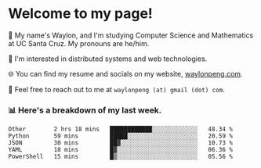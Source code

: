 # Welcome to my page! 

👋 My name's Waylon, and I'm studying Computer Science and Mathematics at UC Santa Cruz. My pronouns are he/him. 

💭 I'm interested in distributed systems and web technologies.

🌐 You can find my resume and socials on my website, [waylonpeng.com](https://www.waylonpeng.com).

📧 Feel free to reach out to me at `waylonpeng (at) gmail (dot) com`.

### 📊 Here's a breakdown of my last week.

<!--START_SECTION:waka-->
```text
Other        2 hrs 18 mins   ████████████░░░░░░░░░░░░░   48.34 % 
Python       59 mins         █████░░░░░░░░░░░░░░░░░░░░   20.59 % 
JSON         30 mins         ██▓░░░░░░░░░░░░░░░░░░░░░░   10.73 % 
YAML         18 mins         █▓░░░░░░░░░░░░░░░░░░░░░░░   06.36 % 
PowerShell   15 mins         █▒░░░░░░░░░░░░░░░░░░░░░░░   05.56 % 
```
<!--END_SECTION:waka-->
